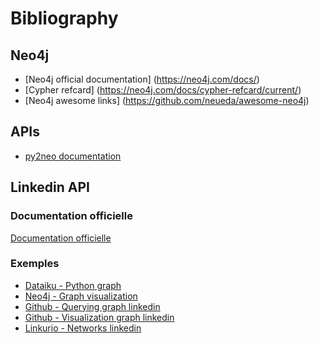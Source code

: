 # Bibliography

## Neo4j

* [Neo4j official documentation] (https://neo4j.com/docs/)
* [Cypher refcard] (https://neo4j.com/docs/cypher-refcard/current/)
* [Neo4j awesome links] (https://github.com/neueda/awesome-neo4j)

## APIs

* [py2neo documentation](http://py2neo.org/2.0/)


## Linkedin API

### Documentation officielle
[Documentation officielle](https://developer.linkedin.com/)

### Exemples
- [Dataiku - Python graph](https://www.dataiku.com/learn/guide/tutorials/linkedin-graph.html)
- [Neo4j - Graph visualization](https://neo4j.com/blog/exploring-linkedin-in-neo4j/)
- [Github - Querying graph linkedin](https://github.com/ThomasCabrol/LinkedInGraph)
- [Github - Visualization graph linkedin](https://github.com/craigtutterow/sna-js/)
- [Linkurio - Networks linkedin](https://linkurio.us/linkedin-inmaps-discontinued-visualize-network-now/)
